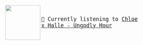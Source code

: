 <img align="left" width="110" height="110" src="https:&#x2F;&#x2F;lastfm.freetls.fastly.net&#x2F;i&#x2F;u&#x2F;174s&#x2F;9ea0f18690371f374d3ade4c09d2ed09.jpg">

<big><pre>
</br>🎵  Currently listening to  [Chloe x Halle - Ungodly Hour](https://www.youtube.com/results?search_query=Chloe+x+Halle+Ungodly+Hour)</br>
</pre></big>

